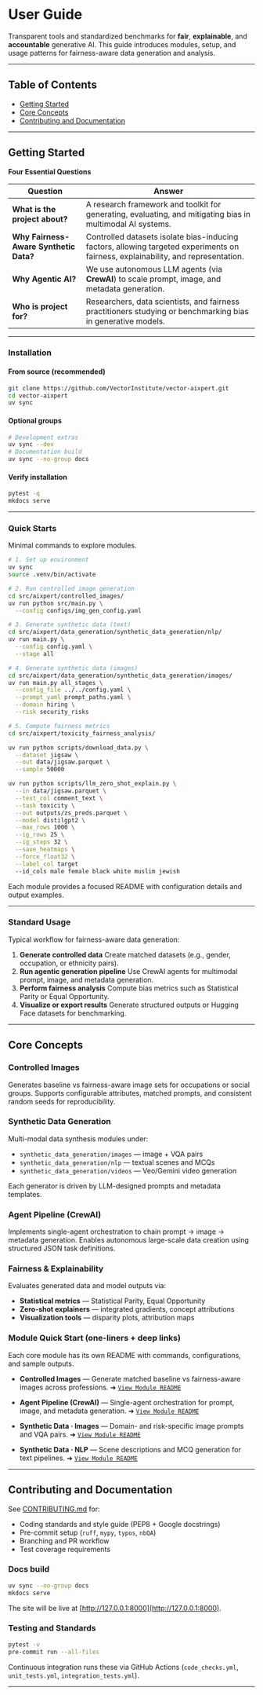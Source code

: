 # User Guide

Transparent tools and standardized benchmarks for **fair**, **explainable**, and **accountable** generative AI. This guide introduces modules, setup, and usage patterns for fairness-aware data generation and analysis.

---

## Table of Contents

- [Getting Started](#getting-started)
- [Core Concepts](#core-concepts)
- [Contributing and Documentation](#contributing-and-documentation)

---

## Getting Started

**Four Essential Questions**

| Question | Answer |
|-----------|---------|
| **What is the project about?** | A research framework and toolkit for generating, evaluating, and mitigating bias in multimodal AI systems. |
| **Why Fairness-Aware Synthetic Data?** | Controlled datasets isolate bias-inducing factors, allowing targeted experiments on fairness, explainability, and representation. |
| **Why Agentic AI?** | We use autonomous LLM agents (via **CrewAI**) to scale prompt, image, and metadata generation. |
| **Who is project for?** | Researchers, data scientists, and fairness practitioners studying or benchmarking bias in generative models. |

---

### Installation

#### From source (recommended)

```bash
git clone https://github.com/VectorInstitute/vector-aixpert.git
cd vector-aixpert
uv sync
```

#### Optional groups

```bash
# Development extras
uv sync --dev
# Documentation build
uv sync --no-group docs
```

#### Verify installation

```bash
pytest -q
mkdocs serve
```

---

### Quick Starts

Minimal commands to explore modules.

```bash
# 1. Set up environment
uv sync
source .venv/bin/activate

# 2. Run controlled image generation
cd src/aixpert/controlled_images/
uv run python src/main.py \
  --config configs/img_gen_config.yaml

# 3. Generate synthetic data (text)
cd src/aixpert/data_generation/synthetic_data_generation/nlp/
uv run main.py \
  --config config.yaml \
  --stage all

# 4. Generate synthetic data (images)
cd src/aixpert/data_generation/synthetic_data_generation/images/
uv run main.py all_stages \
  --config_file ../../config.yaml \
  --prompt_yaml prompt_paths.yaml \
  --domain hiring \
  --risk security_risks

# 5. Compute fairness metrics
cd src/aixpert/toxicity_fairness_analysis/

uv run python scripts/download_data.py \
  --dataset jigsaw \
  --out data/jigsaw.parquet \
  --sample 50000

uv run python scripts/llm_zero_shot_explain.py \
  --in data/jigsaw.parquet \
  --text_col comment_text \
  --task toxicity \
  --out outputs/zs_preds.parquet \
  --model distilgpt2 \
  --max_rows 1000 \
  --ig_rows 25 \
  --ig_steps 32 \
  --save_heatmaps \
  --force_float32 \
  --label_col target
  --id_cols male female black white muslim jewish
```

Each module provides a focused README with configuration details and output examples.

---

### Standard Usage

Typical workflow for fairness-aware data generation:

1. **Generate controlled data**
   Create matched datasets (e.g., gender, occupation, or ethnicity pairs).
2. **Run agentic generation pipeline**
   Use CrewAI agents for multimodal prompt, image, and metadata generation.
3. **Perform fairness analysis**
   Compute bias metrics such as Statistical Parity or Equal Opportunity.
4. **Visualize or export results**
   Generate structured outputs or Hugging Face datasets for benchmarking.

---

## Core Concepts

### Controlled Images

Generates baseline vs fairness-aware image sets for occupations or social groups.
Supports configurable attributes, matched prompts, and consistent random seeds for reproducibility.

### Synthetic Data Generation

Multi-modal data synthesis modules under:

* `synthetic_data_generation/images` — image + VQA pairs
* `synthetic_data_generation/nlp` — textual scenes and MCQs
* `synthetic_data_generation/videos` — Veo/Gemini video generation

Each generator is driven by LLM-designed prompts and metadata templates.

### Agent Pipeline (CrewAI)

Implements single-agent orchestration to chain prompt → image → metadata generation.
Enables autonomous large-scale data creation using structured JSON task definitions.


### Fairness & Explainability

Evaluates generated data and model outputs via:

* **Statistical metrics** — Statistical Parity, Equal Opportunity
* **Zero-shot explainers** — integrated gradients, concept attributions
* **Visualization tools** — disparity plots, attribution maps

### Module Quick Start (one-liners + deep links)

Each core module has its own README with commands, configurations, and sample outputs.

* **Controlled Images** — Generate matched baseline vs fairness-aware images across professions.
  ➜ [`View Module README`](https://github.com/VectorInstitute/vector-aixpert/blob/main/src/aixpert/controlled_images/README.md)

* **Agent Pipeline (CrewAI)** — Single-agent orchestration for prompt, image, and metadata generation.
  ➜ [`View Module README`](https://github.com/VectorInstitute/vector-aixpert/blob/main/src/aixpert/data_generation/agent_pipeline/README.md)

* **Synthetic Data · Images** — Domain- and risk-specific image prompts and VQA pairs.
  ➜ [`View Module README`](https://github.com/VectorInstitute/vector-aixpert/blob/main/src/aixpert/data_generation/synthetic_data_generation/images/README.md)

* **Synthetic Data · NLP** — Scene descriptions and MCQ generation for text pipelines.
  ➜ [`View Module README`](https://github.com/VectorInstitute/vector-aixpert/blob/main/src/aixpert/data_generation/synthetic_data_generation/nlp/README.md)


---

## Contributing and Documentation

See [CONTRIBUTING.md](https://github.com/VectorInstitute/vector-aixpert/blob/main/CONTRIBUTING.md) for:

* Coding standards and style guide (PEP8 + Google docstrings)
* Pre-commit setup (`ruff`, `mypy`, `typos`, `nbQA`)
* Branching and PR workflow
* Test coverage requirements

### Docs build

```bash
uv sync --no-group docs
mkdocs serve
```

The site will be live at [http://127.0.0.1:8000](http://127.0.0.1:8000).

### Testing and Standards

```bash
pytest -v
pre-commit run --all-files
```

Continuous integration runs these via GitHub Actions (`code_checks.yml`, `unit_tests.yml`, `integration_tests.yml`).

---
